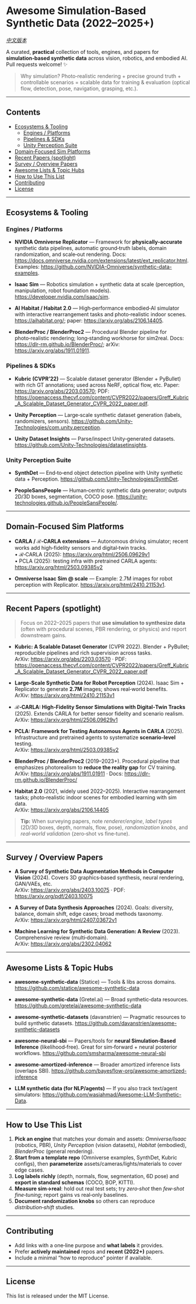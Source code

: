 # Awesome Simulation‑Based Synthetic Data (2022–2025+)

*[中文版本](README_CN.md)*

A curated, **practical** collection of tools, engines, and papers for **simulation‑based synthetic data** across vision, robotics, and embodied AI.  
Pull requests welcome! ✨

> Why simulation? Photo‑realistic rendering + precise ground truth + controllable scenarios = scalable data for training & evaluation (optical flow, detection, pose, navigation, grasping, etc.).

---

## Contents
- [Ecosystems & Tooling](#ecosystems--tooling)
  - [Engines / Platforms](#engines--platforms)
  - [Pipelines & SDKs](#pipelines--sdks)
  - [Unity Perception Suite](#unity-perception-suite)
- [Domain‑Focused Sim Platforms](#domainfocused-sim-platforms)
- [Recent Papers (spotlight)](#recent-papers-spotlight)
- [Survey / Overview Papers](#survey--overview-papers)
- [Awesome Lists & Topic Hubs](#awesome-lists--topic-hubs)
- [How to Use This List](#how-to-use-this-list)
- [Contributing](#contributing)
- [License](#license)

---

## Ecosystems & Tooling

### Engines / Platforms

- **NVIDIA Omniverse Replicator** — Framework for **physically‑accurate** synthetic data pipelines, automatic ground‑truth labels, domain randomization, and scale‑out rendering. Docs: <https://docs.omniverse.nvidia.com/extensions/latest/ext_replicator.html>. Examples: <https://github.com/NVIDIA-Omniverse/synthetic-data-examples>.

- **Isaac Sim** — Robotics simulation + synthetic data at scale (perception, manipulation, robot foundation models). <https://developer.nvidia.com/isaac/sim>.

- **AI Habitat / Habitat 2.0** — High‑performance embodied‑AI simulator with interactive rearrangement tasks and photo‑realistic indoor scenes. <https://aihabitat.org/>; paper: <https://arxiv.org/abs/2106.14405>.

- **BlenderProc / BlenderProc2** — Procedural Blender pipeline for photo‑realistic rendering; long‑standing workhorse for sim2real. Docs: <https://dlr-rm.github.io/BlenderProc/>; arXiv: <https://arxiv.org/abs/1911.01911>.

### Pipelines & SDKs

- **Kubric (CVPR’22)** — Scalable dataset generator (Blender + PyBullet) with rich GT annotations; used across NeRF, optical flow, etc. Paper: <https://arxiv.org/abs/2203.03570>; PDF: <https://openaccess.thecvf.com/content/CVPR2022/papers/Greff_Kubric_A_Scalable_Dataset_Generator_CVPR_2022_paper.pdf>.

- **Unity Perception** — Large‑scale synthetic dataset generation (labels, randomizers, sensors). <https://github.com/Unity-Technologies/com.unity.perception>.

- **Unity Dataset Insights** — Parse/inspect Unity‑generated datasets. <https://github.com/Unity-Technologies/datasetinsights>.

### Unity Perception Suite

- **SynthDet** — End‑to‑end object detection pipeline with Unity synthetic data + Perception. <https://github.com/Unity-Technologies/SynthDet>.

- **PeopleSansPeople** — Human‑centric synthetic data generator; outputs 2D/3D boxes, segmentation, COCO pose. <https://unity-technologies.github.io/PeopleSansPeople/>.

---

## Domain‑Focused Sim Platforms

- **CARLA / ℛ‑CARLA extensions** — Autonomous driving simulator; recent works add high‑fidelity sensors and digital‑twin tracks.  
  • ℛ‑CARLA (2025): <https://arxiv.org/html/2506.09629v1>  
  • PCLA (2025): testing infra with pretrained CARLA agents: <https://arxiv.org/html/2503.09385v2>

- **Omniverse Isaac Sim @ scale** — Example: 2.7M images for robot perception with Replicator. <https://arxiv.org/html/2410.21153v1>.

---

## Recent Papers (spotlight)

> Focus on 2022–2025 papers that **use simulation to synthesize data** (often with procedural scenes, PBR rendering, or physics) and report downstream gains.

- **Kubric: A Scalable Dataset Generator** (CVPR 2022). Blender + PyBullet; reproducible pipelines and rich supervision across tasks.  
  ArXiv: <https://arxiv.org/abs/2203.03570> · PDF: <https://openaccess.thecvf.com/content/CVPR2022/papers/Greff_Kubric_A_Scalable_Dataset_Generator_CVPR_2022_paper.pdf>

- **Large‑Scale Synthetic Data for Robot Perception** (2024). Isaac Sim + Replicator to generate **2.7M** images; shows real‑world benefits.  
  ArXiv: <https://arxiv.org/html/2410.21153v1>

- **ℛ‑CARLA: High‑Fidelity Sensor Simulations with Digital‑Twin Tracks** (2025). Extends CARLA for better sensor fidelity and scenario realism.  
  ArXiv: <https://arxiv.org/html/2506.09629v1>

- **PCLA: Framework for Testing Autonomous Agents in CARLA** (2025). Infrastructure and pretrained agents to systematize **scenario‑level** testing.  
  ArXiv: <https://arxiv.org/html/2503.09385v2>

- **BlenderProc / BlenderProc2** (2019–2023+). Procedural pipeline that emphasizes photorealism to **reduce the reality gap** for CV training.  
  ArXiv: <https://arxiv.org/abs/1911.01911> · Docs: <https://dlr-rm.github.io/BlenderProc/>

- **Habitat 2.0** (2021, widely used 2022–2025). Interactive rearrangement tasks; photo‑realistic indoor scenes for embodied learning with sim data.  
  ArXiv: <https://arxiv.org/abs/2106.14405>

> **Tip:** When surveying papers, note *renderer/engine*, *label types* (2D/3D boxes, depth, normals, flow, pose), *randomization knobs*, and *real‑world validation* (zero‑shot vs fine‑tune).

---

## Survey / Overview Papers

- **A Survey of Synthetic Data Augmentation Methods in Computer Vision** (2024). Covers 3D graphics‑based synthesis, neural rendering, GAN/VAEs, etc.  
  ArXiv: <https://arxiv.org/abs/2403.10075> · PDF: <https://arxiv.org/pdf/2403.10075>

- **A Survey of Data Synthesis Approaches** (2024). Goals: diversity, balance, domain shift, edge cases; broad methods taxonomy.  
  ArXiv: <https://arxiv.org/html/2407.03672v1>

- **Machine Learning for Synthetic Data Generation: A Review** (2023). Comprehensive review (multi‑domain).  
  ArXiv: <https://arxiv.org/abs/2302.04062>

---

## Awesome Lists & Topic Hubs

- **awesome‑synthetic‑data** (Statice) — Tools & libs across domains. <https://github.com/statice/awesome-synthetic-data>

- **awesome‑synthetic‑data** (Gretel.ai) — Broad synthetic‑data resources. <https://github.com/gretelai/awesome-synthetic-data>

- **awesome‑synthetic‑datasets** (davanstrien) — Pragmatic resources to build synthetic datasets. <https://github.com/davanstrien/awesome-synthetic-datasets>

- **awesome‑neural‑sbi** — Papers/tools for **neural Simulation‑Based Inference** (likelihood‑free). Great for sim‑forward + neural posterior workflows. <https://github.com/smsharma/awesome-neural-sbi>

- **awesome‑amortized‑inference** — Broader amortized inference lists (overlaps SBI). <https://github.com/bayesflow-org/awesome-amortized-inference>

- **LLM synthetic data (for NLP/agents)** — If you also track text/agent simulators: <https://github.com/wasiahmad/Awesome-LLM-Synthetic-Data>.

---

## How to Use This List

1. **Pick an engine** that matches your domain and assets: *Omniverse/Isaac* (robotics, PBR), *Unity Perception* (vision datasets), *Habitat* (embodied), *BlenderProc* (general rendering).  
2. **Start from a template repo** (Omniverse examples, SynthDet, Kubric configs), then **parameterize** assets/cameras/lights/materials to cover edge cases.  
3. **Log labels richly** (depth, normals, flow, segmentation, 6D pose) and **export in standard schemas** (COCO, BOP, KITTI).  
4. **Measure sim→real**: hold out real test sets; try *zero‑shot* then *few‑shot fine‑tuning*; report gains vs real‑only baselines.  
5. **Document randomization knobs** so others can reproduce *distribution‑shift* studies.

---

## Contributing

- Add links with a one‑line purpose and **what labels** it provides.  
- Prefer **actively maintained** repos and **recent (2022+)** papers.  
- Include a minimal “how to reproduce” pointer if available.

---

## License

This list is released under the MIT License.
